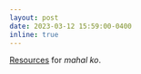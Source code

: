 ```yaml
---
layout: post
date: 2023-03-12 15:59:00-0400
inline: true
---
```


[Resources](https://mgr-cse.github.io/my-mahal/) for _mahal ko_.